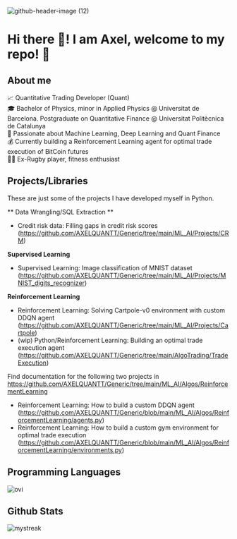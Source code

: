 ![github-header-image (12)](https://github.com/user-attachments/assets/624f5e4c-730b-4c3c-867f-39435ec9fe44)

# Hi there 👋! I am Axel, welcome to my repo! 🚀

## About me
📈 Quantitative Trading Developer (Quant)  
🎓 Bachelor of Physics, minor in Applied Physics @ Universitat de Barcelona. Postgraduate on Quantitative Finance @ Universitat Politècnica de Catalunya  
🌱 Passionate about Machine Learning, Deep Learning and Quant Finance  
💰 Currently building a Reinforcement Learning agent for optimal trade execution of BitCoin futures  
🏋️‍♂️ Ex-Rugby player, fitness enthusiast  

## Projects/Libraries
These are just some of the projects I have developed myself in Python.

** Data Wrangling/SQL Extraction **
- Credit risk data: Filling gaps in credit risk scores (https://github.com/AXELQUANTT/Generic/tree/main/ML_AI/Projects/CRM)  

**Supervised Learning**  
- Supervised Learning: Image classification of MNIST dataset (https://github.com/AXELQUANTT/Generic/tree/main/ML_AI/Projects/MNIST_digits_recognizer)

**Reinforcement Learning**  
- Reinforcement Learning: Solving Cartpole-v0 environment with custom DDQN agent (https://github.com/AXELQUANTT/Generic/tree/main/ML_AI/Projects/Cartpole)  
- (wip) Python/Reinforcement Learning: Building an optimal trade execution agent  (https://github.com/AXELQUANTT/Generic/tree/main/AlgoTrading/TradeExecution)

Find documentation for the following two projects in https://github.com/AXELQUANTT/Generic/tree/main/ML_AI/Algos/ReinforcementLearning 
- Reinforcement Learning: How to build a custom DDQN agent  (https://github.com/AXELQUANTT/Generic/blob/main/ML_AI/Algos/ReinforcementLearning/agents.py)  
- Reinforcement Learning: How to build a custom gym environment for optimal trade execution  (https://github.com/AXELQUANTT/Generic/blob/main/ML_AI/Algos/ReinforcementLearning/environments.py)

## Programming Languages
<img src="https://github-readme-stats.vercel.app/api/top-langs?username=AXELQUANTT&show_icons=true&locale=en&layout=compact&theme=chartreuse-dark" alt="ovi" />

## Github Stats
<img src="https://github-readme-streak-stats.herokuapp.com/?user=AXELQUANTT&theme=tokyonight" alt="mystreak"/>
